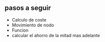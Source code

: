 ## pasos a seguir ##


- Calculo de coste 
- Movimiento de nodo
- Funcion 
- calcular el ahorro de la mitad mas adelante


